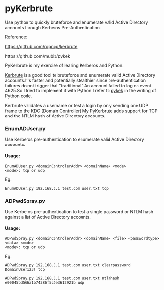 # pyKerbrute

Use python to quickly bruteforce and enumerate valid Active Directory accounts through Kerberos Pre-Authentication

Reference:

https://github.com/ropnop/kerbrute

https://github.com/mubix/pykek

PyKerbrute is my exercise of learing Kerberos and Python.

[Kerbrute](https://github.com/ropnop/kerbrute) is a good tool to bruteforce and enumerate valid Active Directory accounts.It's faster and potentially stealthier since pre-authentication failures do not trigger that "traditional" An account failed to log on event 4625.So I tried to implement it with Python.I refer to [pykek](https://github.com/mubix/pykek) in the writing of Python code.

Kerbrute validates a username or test a login by only sending one UDP frame to the KDC (Domain Controller).My PyKerbrute adds support for TCP and the NTLM hash of Active Directory accounts.

### EnumADUser.py

Use Kerberos pre-authentication to enumerate valid Active Directory accounts.

#### Usage:

```
EnumADUser.py <domainControlerAddr> <domainName> <mode>
<mode>: tcp or udp
```

Eg.

```
EnumADUser.py 192.168.1.1 test.com user.txt tcp
```

### ADPwdSpray.py

Use Kerberos pre-authentication to test a single password or NTLM hash against a list of Active Directory accounts.

#### Usage:

```
ADPwdSpray.py <domainControlerAddr> <domainName> <file> <passwordtype> <data> <mode>
<mode>: tcp or udp
```

Eg.

```
ADPwdSpray.py 192.168.1.1 test.com user.txt clearpassword DomainUser123! tcp

ADPwdSpray.py 192.168.1.1 test.com user.txt ntlmhash e00045bd566a1b74386f5c1e3612921b udp
```


